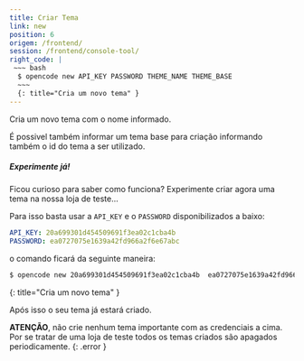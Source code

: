 ```yaml
---
title: Criar Tema
link: new
position: 6
origem: /frontend/ 
session: /frontend/console-tool/
right_code: |
 ~~~ bash
  $ opencode new API_KEY PASSWORD THEME_NAME THEME_BASE
  ~~~
  {: title="Cria um novo tema" }
---
```


Cria um novo tema com o nome informado.

É possivel também informar um tema base para criação informando também o id do tema a ser utilizado.

##### Experimente já!

Ficou curioso para saber como funciona? Experimente criar agora uma tema na nossa loja de teste...

Para isso basta usar a `API_KEY` e o `PASSWORD` disponibilizados a baixo:

 ~~~ yml
API_KEY: 20a699301d454509691f3ea02c1cba4b
PASSWORD: ea0727075e1639a42fd966a2f6e67abc
~~~


o comando ficará da seguinte maneira:

 ~~~ bash
$ opencode new 20a699301d454509691f3ea02c1cba4b  ea0727075e1639a42fd966a2f6e67abc "primeiro-tema"
  ~~~
  {: title="Cria um novo tema" }

Após isso o seu tema já estará criado.

**ATENÇÃO**, não crie nenhum tema importante com as credenciais a cima. Por se tratar de uma loja de teste todos os temas criados são apagados periodicamente.
{: .error }